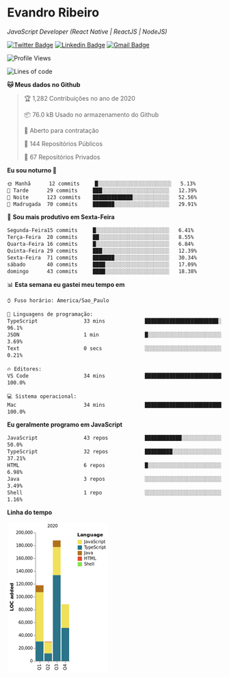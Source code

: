 # Evandro **Ribeiro**

*JavaScript Developer (React Native | ReactJS | NodeJS)*

[![Twitter Badge](https://img.shields.io/badge/-@ribeiroevandro-201B2D?style=flat-square&labelColor=201B2D&logo=twitter&logoColor=white&link=https://twitter.com/ribeiroevandro)](https://twitter.com/ribeiroevandro) 
[![Linkedin Badge](https://img.shields.io/badge/-Evandro%20Ribeiro-201B2D?style=flat-square&logo=Linkedin&logoColor=white&link=https://www.linkedin.com/in/ribeiroevandro)](https://www.linkedin.com/in/ribeiroevandro) 
[![Gmail Badge](https://img.shields.io/badge/-oi@ribeiroevandro.com.br-201B2D?style=flat-square&logo=Gmail&logoColor=white&link=mailto:oi@ribeiroevandro.com.br)](mailto:oi@ribeiroevandro.com.br)


<!--START_SECTION:waka-->
![Profile Views](http://img.shields.io/badge/Visualizac%C3%B5es%20do%20perfil-2-blue)

![Lines of code](https://img.shields.io/badge/Desde%20o%20Hello%20World%20eu%20escrevi-424178%20linhas%20de%20c%C3%B3digo-blue)

**🐱 Meus dados no Github** 

> 🏆 1,282 Contribuições no ano de 2020
 > 
> 📦 76.0 kB Usado no armazenamento do Github 
 > 
> 💼 Aberto para contratação
 > 
> 📜 144 Repositórios Públicos 
 > 
> 🔑 67 Repositórios Privados  
 > 
**Eu sou noturno 🦉** 

```text
🌞 Manhã      12 commits     █░░░░░░░░░░░░░░░░░░░░░░░░   5.13% 
🌆 Tarde      29 commits     ███░░░░░░░░░░░░░░░░░░░░░░   12.39% 
🌃 Noite      123 commits    █████████████░░░░░░░░░░░░   52.56% 
🌙 Madrugada  70 commits     ███████░░░░░░░░░░░░░░░░░░   29.91%

```
📅 **Sou mais produtivo em Sexta-Feira** 

```text
Segunda-Feira15 commits     █░░░░░░░░░░░░░░░░░░░░░░░░   6.41% 
Terça-Feira  20 commits     ██░░░░░░░░░░░░░░░░░░░░░░░   8.55% 
Quarta-Feira 16 commits     █░░░░░░░░░░░░░░░░░░░░░░░░   6.84% 
Quinta-Feira 29 commits     ███░░░░░░░░░░░░░░░░░░░░░░   12.39% 
Sexta-Feira  71 commits     ███████░░░░░░░░░░░░░░░░░░   30.34% 
sábado       40 commits     ████░░░░░░░░░░░░░░░░░░░░░   17.09% 
domingo      43 commits     ████░░░░░░░░░░░░░░░░░░░░░   18.38%

```


📊 **Esta semana eu gastei meu tempo em** 

```text
⌚︎ Fuso horário: America/Sao_Paulo

💬 Linguagens de programação: 
TypeScript               33 mins             ████████████████████████░   96.1% 
JSON                     1 min               █░░░░░░░░░░░░░░░░░░░░░░░░   3.69% 
Text                     0 secs              ░░░░░░░░░░░░░░░░░░░░░░░░░   0.21%

🔥 Editores: 
VS Code                  34 mins             █████████████████████████   100.0%

💻 Sistema operacional: 
Mac                      34 mins             █████████████████████████   100.0%

```

**Eu geralmente programo em JavaScript** 

```text
JavaScript               43 repos            ████████████░░░░░░░░░░░░░   50.0% 
TypeScript               32 repos            █████████░░░░░░░░░░░░░░░░   37.21% 
HTML                     6 repos             █░░░░░░░░░░░░░░░░░░░░░░░░   6.98% 
Java                     3 repos             ░░░░░░░░░░░░░░░░░░░░░░░░░   3.49% 
Shell                    1 repo              ░░░░░░░░░░░░░░░░░░░░░░░░░   1.16%

```


**Linha do tempo**

![Chart not found](https://raw.githubusercontent.com/ribeiroevandro/ribeiroevandro/master/charts/bar_graph.png) 


<!--END_SECTION:waka-->

